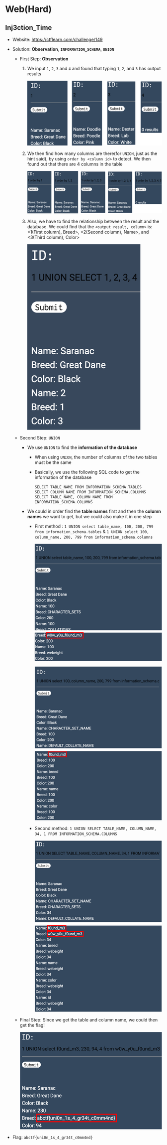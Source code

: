 # Web(Hard)

## Inj3ction_Time

* Website: https://ctflearn.com/challenge/149

* Solution: **Observation**, **```INFORMATION_SCHEMA```**, **```UNION```** 

    * First Step: **Observation**

        1. We input ```1```, ```2```, ```3``` and ```4``` and found that typing ```1```, ```2```, and ```3``` has output results

            ![Inj3ction_Time/Image/1.png](Inj3ction_Time/Image/1.png)
        
        2. We then find how many columns are there(for ```UNION```, just as the hint said), by using ```order by <column id>``` to detect. We then found out that there are 4 columns in the table

            ![Inj3ction_Time/Image/2.png](Inj3ction_Time/Image/2.png)

        3. Also, we have to find the relationship between the result and the database. We could find that the ```<output result, column>``` is: <1(First column), Breed>, <2(Second column), Name>, and <3(Third column), Color>

            ![Inj3ction_Time/Image/5.png](Inj3ction_Time/Image/5.png)

    * Second Step: ```UNION```

        * We use ```UNION``` to find the **information of the database**

            * When using ```UNION```, the number of columns of the two tables must be the same

            * Basically, we use the following SQL code to get the information of the database

                ```
                SELECT TABLE_NAME FROM INFORMATION_SCHEMA.TABLES
                SELECT COLUMN_NAME FROM INFORMATION_SCHEMA.COLUMNS
                SELECT TABLE_NAME, COLUMN_NAME FROM INFORMATION_SCHEMA.COLUMNS
                ```
        
        * We could in order find the **table names** first and then the **column names** we want to get, but we could also make it in one step

            * First method : ```1 UNION select table_name, 100, 200, 799 from information_schema.tables``` & ```1 UNION select 100, column_name, 200, 799 from information_schema.columns```

                ![Inj3ction_Time/Image/3.png](Inj3ction_Time/Image/3.png)

                ![Inj3ction_Time/Image/4.png](Inj3ction_Time/Image/4.png)

            * Second method: ```1 UNION SELECT TABLE_NAME, COLUMN_NAME, 34, 1 FROM INFORMATION_SCHEMA.COLUMNS```

                ![Inj3ction_Time/Image/6.png](Inj3ction_Time/Image/6.png)

    * Final Step: Since we get the table and column name, we could then get the flag!

        ![Inj3ction_Time/Image/7.png](Inj3ction_Time/Image/7.png)

* Flag: ```abctf{uni0n_1s_4_gr34t_c0mm4nd}```